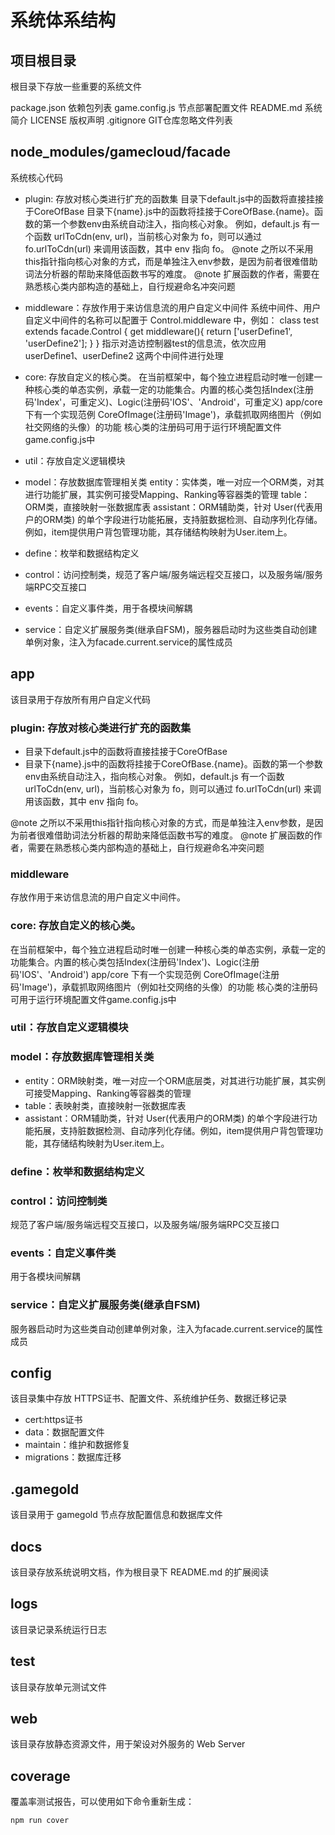 # 系统体系结构

## 项目根目录

根目录下存放一些重要的系统文件

package.json        依赖包列表
game.config.js      节点部署配置文件
README.md           系统简介
LICENSE             版权声明
.gitignore          GIT仓库忽略文件列表

## node_modules/gamecloud/facade 

系统核心代码
-    plugin: 存放对核心类进行扩充的函数集
        目录下default.js中的函数将直接挂接于CoreOfBase
        目录下{name}.js中的函数将挂接于CoreOfBase.{name}。函数的第一个参数env由系统自动注入，指向核心对象。
        例如，default.js 有一个函数 urlToCdn(env, url)，当前核心对象为 fo，则可以通过 fo.urlToCdn(url) 来调用该函数，其中 env 指向 fo。
        @note 之所以不采用this指针指向核心对象的方式，而是单独注入env参数，是因为前者很难借助词法分析器的帮助来降低函数书写的难度。
        @note 扩展函数的作者，需要在熟悉核心类内部构造的基础上，自行规避命名冲突问题

-    middleware：存放作用于来访信息流的用户自定义中间件
        系统中间件、用户自定义中间件的名称可以配置于 Control.middleware 中，例如：
            class test extends facade.Control {
                get middleware(){
                    return ['userDefine1', 'userDefine2'];
                }
            }
        指示对造访控制器test的信息流，依次应用 userDefine1、userDefine2 这两个中间件进行处理

-    core: 存放自定义的核心类。
        在当前框架中，每个独立进程启动时唯一创建一种核心类的单态实例，承载一定的功能集合。内置的核心类包括Index(注册码'Index'，可重定义)、Logic(注册码'IOS'、'Android'，可重定义)
        app/core 下有一个实现范例 CoreOfImage(注册码'Image')，承载抓取网络图片（例如社交网络的头像）的功能
        核心类的注册码可用于运行环境配置文件game.config.js中

-    util：存放自定义逻辑模块

-    model：存放数据库管理相关类
        entity：实体类，唯一对应一个ORM类，对其进行功能扩展，其实例可接受Mapping、Ranking等容器类的管理
        table：ORM类，直接映射一张数据库表
        assistant：ORM辅助类，针对 User(代表用户的ORM类) 的单个字段进行功能拓展，支持脏数据检测、自动序列化存储。例如，item提供用户背包管理功能，其存储结构映射为User.item上。

-   define：枚举和数据结构定义
-    control：访问控制类，规范了客户端/服务端远程交互接口，以及服务端/服务端RPC交互接口
-    events：自定义事件类，用于各模块间解耦
-    service：自定义扩展服务类(继承自FSM)，服务器启动时为这些类自动创建单例对象，注入为facade.current.service的属性成员

## app

该目录用于存放所有用户自定义代码

### plugin: 存放对核心类进行扩充的函数集

- 目录下default.js中的函数将直接挂接于CoreOfBase
- 目录下{name}.js中的函数将挂接于CoreOfBase.{name}。函数的第一个参数env由系统自动注入，指向核心对象。
例如，default.js 有一个函数 urlToCdn(env, url)，当前核心对象为 fo，则可以通过 fo.urlToCdn(url) 来调用该函数，其中 env 指向 fo。

@note 之所以不采用this指针指向核心对象的方式，而是单独注入env参数，是因为前者很难借助词法分析器的帮助来降低函数书写的难度。
@note 扩展函数的作者，需要在熟悉核心类内部构造的基础上，自行规避命名冲突问题
    
### middleware

存放作用于来访信息流的用户自定义中间件。

### core: 存放自定义的核心类。
在当前框架中，每个独立进程启动时唯一创建一种核心类的单态实例，承载一定的功能集合。内置的核心类包括Index(注册码'Index')、Logic(注册码'IOS'、'Android')
app/core 下有一个实现范例 CoreOfImage(注册码'Image')，承载抓取网络图片（例如社交网络的头像）的功能
核心类的注册码可用于运行环境配置文件game.config.js中

### util：存放自定义逻辑模块
### model：存放数据库管理相关类
- entity：ORM映射类，唯一对应一个ORM底层类，对其进行功能扩展，其实例可接受Mapping、Ranking等容器类的管理
- table：表映射类，直接映射一张数据库表
- assistant：ORM辅助类，针对 User(代表用户的ORM类) 的单个字段进行功能拓展，支持脏数据检测、自动序列化存储。例如，item提供用户背包管理功能，其存储结构映射为User.item上。

### define：枚举和数据结构定义

### control：访问控制类
规范了客户端/服务端远程交互接口，以及服务端/服务端RPC交互接口

### events：自定义事件类
用于各模块间解耦

### service：自定义扩展服务类(继承自FSM)

服务器启动时为这些类自动创建单例对象，注入为facade.current.service的属性成员

## config

该目录集中存放 HTTPS证书、配置文件、系统维护任务、数据迁移记录

-    cert:https证书
-    data：数据配置文件
-    maintain：维护和数据修复
-    migrations：数据库迁移

## .gamegold

该目录用于 gamegold 节点存放配置信息和数据库文件

## docs

该目录存放系统说明文档，作为根目录下 README.md 的扩展阅读

## logs

该目录记录系统运行日志

## test

该目录存放单元测试文件

## web

该目录存放静态资源文件，用于架设对外服务的 Web Server

## coverage

覆盖率测试报告，可以使用如下命令重新生成：

```bash
npm run cover
```
